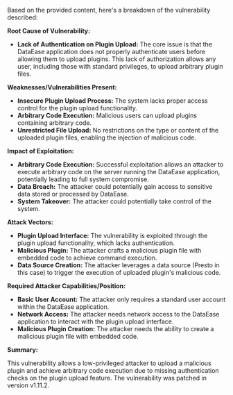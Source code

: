Based on the provided content, here's a breakdown of the vulnerability described:

**Root Cause of Vulnerability:**

*   **Lack of Authentication on Plugin Upload:** The core issue is that the DataEase application does not properly authenticate users before allowing them to upload plugins. This lack of authorization allows any user, including those with standard privileges, to upload arbitrary plugin files.

**Weaknesses/Vulnerabilities Present:**

*   **Insecure Plugin Upload Process:** The system lacks proper access control for the plugin upload functionality.
*   **Arbitrary Code Execution:**  Malicious users can upload plugins containing arbitrary code.
*   **Unrestricted File Upload:** No restrictions on the type or content of the uploaded plugin files, enabling the injection of malicious code.

**Impact of Exploitation:**

*   **Arbitrary Code Execution:** Successful exploitation allows an attacker to execute arbitrary code on the server running the DataEase application, potentially leading to full system compromise.
*   **Data Breach:** The attacker could potentially gain access to sensitive data stored or processed by DataEase.
*   **System Takeover:**  The attacker could potentially take control of the system.

**Attack Vectors:**

*   **Plugin Upload Interface:** The vulnerability is exploited through the plugin upload functionality, which lacks authentication.
*   **Malicious Plugin:** The attacker crafts a malicious plugin file with embedded code to achieve command execution.
*   **Data Source Creation:** The attacker leverages a data source (Presto in this case) to trigger the execution of uploaded plugin's malicious code.

**Required Attacker Capabilities/Position:**

*   **Basic User Account:** The attacker only requires a standard user account within the DataEase application.
*   **Network Access:** The attacker needs network access to the DataEase application to interact with the plugin upload interface.
*   **Malicious Plugin Creation:** The attacker needs the ability to create a malicious plugin file with embedded code.

**Summary:**

This vulnerability allows a low-privileged attacker to upload a malicious plugin and achieve arbitrary code execution due to missing authentication checks on the plugin upload feature. The vulnerability was patched in version v1.11.2.